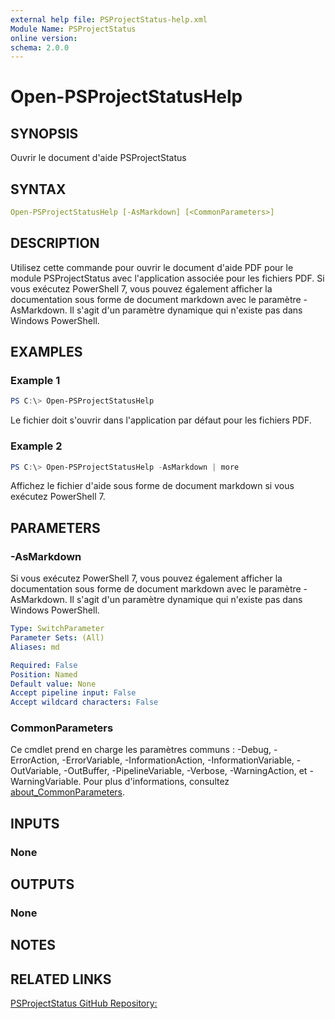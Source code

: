 ```yaml
---
external help file: PSProjectStatus-help.xml
Module Name: PSProjectStatus
online version:
schema: 2.0.0
---
```


# Open-PSProjectStatusHelp

## SYNOPSIS

Ouvrir le document d'aide PSProjectStatus

## SYNTAX

```yaml
Open-PSProjectStatusHelp [-AsMarkdown] [<CommonParameters>]
```

## DESCRIPTION

Utilisez cette commande pour ouvrir le document d'aide PDF pour le module PSProjectStatus avec l'application associée pour les fichiers PDF. Si vous exécutez PowerShell 7, vous pouvez également afficher la documentation sous forme de document markdown avec le paramètre -AsMarkdown. Il s'agit d'un paramètre dynamique qui n'existe pas dans Windows PowerShell.

## EXAMPLES

### Example 1

```powershell
PS C:\> Open-PSProjectStatusHelp
```

Le fichier doit s'ouvrir dans l'application par défaut pour les fichiers PDF.

### Example 2

```powershell
PS C:\> Open-PSProjectStatusHelp -AsMarkdown | more
```

Affichez le fichier d'aide sous forme de document markdown si vous exécutez PowerShell 7.

## PARAMETERS

### -AsMarkdown

Si vous exécutez PowerShell 7, vous pouvez également afficher la documentation sous forme de document markdown avec le paramètre -AsMarkdown. Il s'agit d'un paramètre dynamique qui n'existe pas dans Windows PowerShell.

```yaml
Type: SwitchParameter
Parameter Sets: (All)
Aliases: md

Required: False
Position: Named
Default value: None
Accept pipeline input: False
Accept wildcard characters: False
```

### CommonParameters

Ce cmdlet prend en charge les paramètres communs : -Debug, -ErrorAction, -ErrorVariable, -InformationAction, -InformationVariable, -OutVariable, -OutBuffer, -PipelineVariable, -Verbose, -WarningAction, et -WarningVariable. Pour plus d'informations, consultez [about_CommonParameters](http://go.microsoft.com/fwlink/?LinkID=113216).

## INPUTS

### None

## OUTPUTS

### None

## NOTES

## RELATED LINKS

[PSProjectStatus GitHub Repository:](https://github.com/jdhitsolutions/PSProjectStatus)
